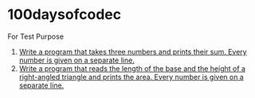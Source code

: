 # 100daysofcodec
For Test Purpose
1) [Write a program that takes three numbers and prints their sum. Every number is given on a separate line.](day001.md)
2) [
Write a program that reads the length of the base and the height of a right-angled triangle and prints the area. Every number is given on a separate line.](Day002.md)
